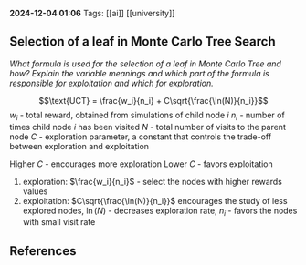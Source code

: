 **2024-12-04 01:06**
Tags: [[ai]] [[university]]

## Selection of a leaf in Monte Carlo Tree Search
*What formula is used for the selection of a leaf in Monte Carlo Tree and how? Explain the variable meanings and which part of the formula is responsible for exploitation and which for exploration.*

$$\text{UCT} = \frac{w_i}{n_i} + C\sqrt{\frac{\ln(N)}{n_i}}$$
$w_i$ - total reward, obtained from simulations of child node $i$
$n_i$ - number of times child node $i$ has been visited
$N$ - total number of visits to the parent node
$C$ - exploration parameter, a constant that controls the trade-off between exploration and exploitation

Higher $C$ - encourages more exploration
Lower $C$ - favors exploitation

1. exploration: $\frac{w_i}{n_i}$  - select the nodes with higher rewards values
2. exploitation: $C\sqrt{\frac{\ln(N)}{n_i}}$ encourages the study of less explored nodes, $\ln (N)$ - decreases exploration rate, $n_i$ - favors the nodes with small visit rate


## References
